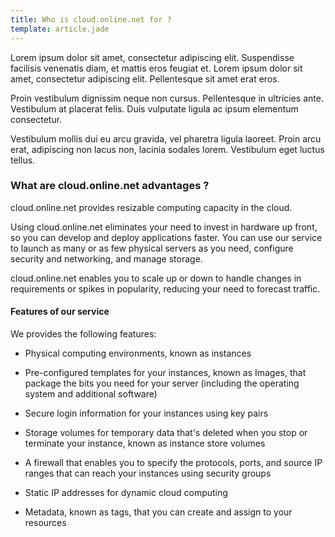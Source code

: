 ```yaml
---
title: Who is cloud.online.net for ?
template: article.jade
---
```


Lorem ipsum dolor sit amet, consectetur adipiscing elit. Suspendisse facilisis venenatis diam, et mattis eros feugiat et. Lorem ipsum dolor sit amet, consectetur adipiscing elit. Pellentesque sit amet erat eros. 

Proin vestibulum dignissim neque non cursus. Pellentesque in ultricies ante. Vestibulum at placerat felis. Duis vulputate ligula ac ipsum elementum consectetur.

Vestibulum mollis dui eu arcu gravida, vel pharetra ligula laoreet. Proin arcu erat, adipiscing non lacus non, lacinia sodales lorem. Vestibulum eget luctus tellus.

### What are cloud.online.net advantages ?

cloud.online.net provides resizable computing capacity in the cloud.

Using cloud.online.net eliminates your need to invest in hardware up front, so you can develop and deploy applications faster.
You can use our service to launch as many or as few physical servers as you need, configure security and networking, and manage storage.

cloud.online.net enables you to scale up or down to handle changes in requirements or spikes in popularity, reducing your need to forecast traffic.

#### Features of our service

We provides the following features:

- Physical computing environments, known as instances

- Pre-configured templates for your instances, known as Images, that package the bits you need for your server (including the operating system and additional software)

- Secure login information for your instances using key pairs

- Storage volumes for temporary data that's deleted when you stop or terminate your instance, known as instance store volumes

- A firewall that enables you to specify the protocols, ports, and source IP ranges that can reach your instances using security groups

- Static IP addresses for dynamic cloud computing

- Metadata, known as tags, that you can create and assign to your resources